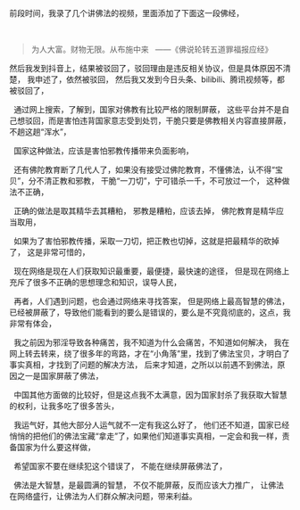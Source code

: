 前段时间，我录了几个讲佛法的视频，里面添加了下面这一段佛经，
&nbsp;
> 为人大富。财物无限。从布施中来 
>  ——《佛说轮转五道罪福报应经》

然后我发到抖音上，结果被驳回了，驳回理由是违反相关协议，但是具体原因不清楚，
我申述了，依然被驳回，
然后我又发到今日头条、bilibili、腾讯视频等，都被驳回了，
&nbsp;
通过网上搜索，了解到，国家对佛教有比较严格的限制屏蔽，
这些平台并不是自己想驳回，而是害怕违背国家意志受到处罚，干脆只要是佛教相关内容直接屏蔽，不趟这趟“浑水”，
&nbsp;
国家这种做法，应该是害怕邪教传播带来负面影响，
&nbsp;
还有佛陀教育断了几代人了，如果没有接受过佛陀教育，不懂佛法，认不得“宝贝”，分不清正教和邪教，
干脆“一刀切”，宁可错杀一千，不可放过一个，
这种做法不正确，
&nbsp;
正确的做法是取其精华去其糟粕，
邪教是糟粕，应该去掉，
佛陀教育是精华应当取用，
&nbsp;
如果为了害怕邪教传播，采取一刀切，把正教也切掉，这就是把最精华的砍掉了，
这是非常可惜的，
&nbsp;
现在网络是现在人们获取知识最重要，最便捷，最快速的途径，
但是现在网络上充斥了很多不正确的思想理念和知识，误导人民，
&nbsp;
再者，人们遇到问题，也会通过网络来寻找答案，
但是网络上最高智慧的佛法，已经被屏蔽了，导致他们能看到的要么是错误的，要么是不究竟彻底的，这点，我非常有体会，
&nbsp;
我之前因为邪淫导致各种痛苦，我不知道为什么会痛苦，不知道如何解决，
我在网上转去转来，绕了很多年的弯路，才在“小角落”里，找到了佛法宝贝，才明白了事实真相，才找到了问题的解决方法，
后来才知道，之所以以前遇不到佛法，原因之一是国家屏蔽了佛法，
&nbsp;
中国其他方面做的比较好，但是这点我不太满意，因为国家封杀了我获取大智慧的权利，让我多吃了很多苦头，
&nbsp;
我运气好，其他大部分人运气就不一定有我这么好了，
他们还不知道，国家已经悄悄的把他们的佛法宝藏“拿走”了，如果他们知道事实真相，一定会和我一样，责备国家为什么要这样做，
&nbsp;
希望国家不要在继续犯这个错误了，
不能在继续屏蔽佛法了，
&nbsp;
佛法是大智慧，是最圆满的智慧，
不仅不能屏蔽，反而应该大力推广，
让佛法在网络盛行，让佛法为人们群众解决问题，带来利益。



